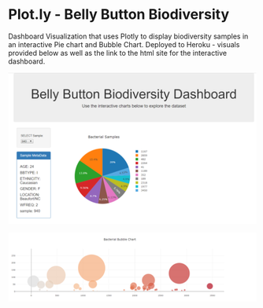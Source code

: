 # Plot.ly - Belly Button Biodiversity

Dashboard Visualization that uses Plotly to display biodiversity samples in an interactive Pie chart and Bubble Chart. Deployed to Heroku - visuals provided below as well as the link to the html site for the interactive dashboard. 

![Pie Chart](pie_chart.PNG)

![Bubble Chart](bubble_chart.PNG)

